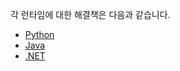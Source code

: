 각 런타임에 대한 해결책은 다음과 같습니다.

- [Python](./python/README.md)
- [Java](./java/README.md)
- [.NET](./dotnet/README.md)